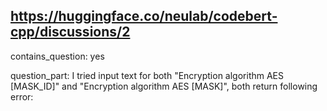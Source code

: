 ## https://huggingface.co/neulab/codebert-cpp/discussions/2

contains_question: yes

question_part: I tried input text for both "Encryption algorithm AES [MASK_ID]" and "Encryption algorithm AES [MASK]", both return following error: